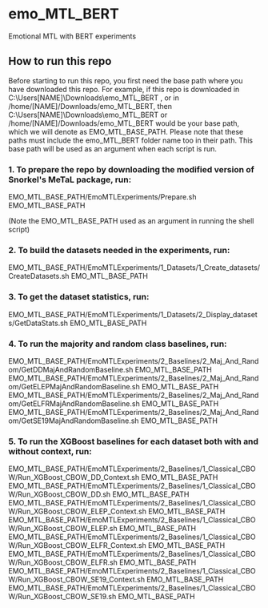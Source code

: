 # emo_MTL_BERT
Emotional MTL with BERT experiments

## How to run this repo

Before starting to run this repo, you first need the base path where you have downloaded this repo. For example, if this repo is downloaded in C:\Users\[NAME]\Downloads\emo_MTL_BERT , or in /home/[NAME]/Downloads/emo_MTL_BERT, then C:\Users\[NAME]\Downloads\emo_MTL_BERT or /home/[NAME]/Downloads/emo_MTL_BERT would be your base path, which we will denote as EMO_MTL_BASE_PATH. Please note that these paths must include the emo_MTL_BERT folder name too in their path. This base path will be used as an argument when each script is run.

### 1. To prepare the repo by downloading the modified version of Snorkel's MeTaL package, run:

EMO_MTL_BASE_PATH/EmoMTLExperiments/Prepare.sh EMO_MTL_BASE_PATH

(Note the EMO_MTL_BASE_PATH used as an argument in running the shell script)

### 2. To build the datasets needed in the experiments, run:

EMO_MTL_BASE_PATH/EmoMTLExperiments/1_Datasets/1_Create_datasets/CreateDatasets.sh EMO_MTL_BASE_PATH

### 3. To get the dataset statistics, run:

EMO_MTL_BASE_PATH/EmoMTLExperiments/1_Datasets/2_Display_datasets/GetDataStats.sh EMO_MTL_BASE_PATH

### 4. To run the majority and random class baselines, run:

EMO_MTL_BASE_PATH/EmoMTLExperiments/2_Baselines/2_Maj_And_Random/GetDDMajAndRandomBaseline.sh EMO_MTL_BASE_PATH
EMO_MTL_BASE_PATH/EmoMTLExperiments/2_Baselines/2_Maj_And_Random/GetELEPMajAndRandomBaseline.sh EMO_MTL_BASE_PATH
EMO_MTL_BASE_PATH/EmoMTLExperiments/2_Baselines/2_Maj_And_Random/GetELFRMajAndRandomBaseline.sh EMO_MTL_BASE_PATH
EMO_MTL_BASE_PATH/EmoMTLExperiments/2_Baselines/2_Maj_And_Random/GetSE19MajAndRandomBaseline.sh EMO_MTL_BASE_PATH

### 5. To run the XGBoost baselines for each dataset both with and without context, run:

EMO_MTL_BASE_PATH/EmoMTLExperiments/2_Baselines/1_Classical_CBOW/Run_XGBoost_CBOW_DD_Context.sh EMO_MTL_BASE_PATH
EMO_MTL_BASE_PATH/EmoMTLExperiments/2_Baselines/1_Classical_CBOW/Run_XGBoost_CBOW_DD.sh EMO_MTL_BASE_PATH
EMO_MTL_BASE_PATH/EmoMTLExperiments/2_Baselines/1_Classical_CBOW/Run_XGBoost_CBOW_ELEP_Context.sh EMO_MTL_BASE_PATH
EMO_MTL_BASE_PATH/EmoMTLExperiments/2_Baselines/1_Classical_CBOW/Run_XGBoost_CBOW_ELEP.sh EMO_MTL_BASE_PATH
EMO_MTL_BASE_PATH/EmoMTLExperiments/2_Baselines/1_Classical_CBOW/Run_XGBoost_CBOW_ELFR_Context.sh EMO_MTL_BASE_PATH
EMO_MTL_BASE_PATH/EmoMTLExperiments/2_Baselines/1_Classical_CBOW/Run_XGBoost_CBOW_ELFR.sh EMO_MTL_BASE_PATH
EMO_MTL_BASE_PATH/EmoMTLExperiments/2_Baselines/1_Classical_CBOW/Run_XGBoost_CBOW_SE19_Context.sh EMO_MTL_BASE_PATH
EMO_MTL_BASE_PATH/EmoMTLExperiments/2_Baselines/1_Classical_CBOW/Run_XGBoost_CBOW_SE19.sh EMO_MTL_BASE_PATH
